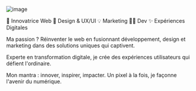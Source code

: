 ![image](https://github.com/StefPel/StefPel/assets/145449764/5d19eacb-4aa7-47e8-9111-38e3b890731c)

🚀 Innovatrice Web 🎨 Design & UX/UI 💡 Marketing 👨‍💻 Dev ✨ Expériences Digitales

Ma passion ? Réinventer le web en fusionnant développement, design et marketing dans des solutions uniques qui captivent.

Experte en transformation digitale, je crée des expériences utilisateurs qui défient l'ordinaire.

Mon mantra : innover, inspirer, impacter. Un pixel à la fois, je façonne l'avenir du numérique.
<!---
StefPel/StefPel is a ✨ special ✨ repository because its `README.md` (this file) appears on your GitHub profile.
You can click the Preview link to take a look at your changes.
--->
